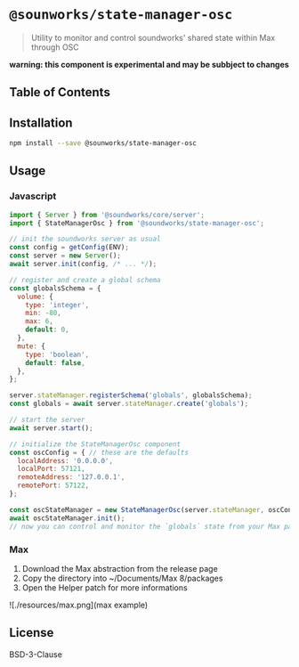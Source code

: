 # `@sounworks/state-manager-osc`

> Utility to monitor and control soundworks' shared state within Max through OSC

**warning: this component is experimental and may be subbject to changes**

## Table of Contents

<!-- toc -->

## Installation

```sh
npm install --save @sounworks/state-manager-osc
```

## Usage

### Javascript

```js
import { Server } from '@soundworks/core/server';
import { StateManagerOsc } from '@soundworks/state-manager-osc';

// init the soundworks server as usual
const config = getConfig(ENV);
const server = new Server();
await server.init(config, /* ... */);

// register and create a global schema
const globalsSchema = {
  volume: {
    type: 'integer',
    min: -80,
    max: 6,
    default: 0,
  },
  mute: {
    type: 'boolean',
    default: false,
  },
};

server.stateManager.registerSchema('globals', globalsSchema);
const globals = await server.stateManager.create('globals');

// start the server
await server.start();

// initialize the StateManagerOsc component
const oscConfig = { // these are the defaults
  localAddress: '0.0.0.0',
  localPort: 57121,
  remoteAddress: '127.0.0.1',
  remotePort: 57122,
};

const oscStateManager = new StateManagerOsc(server.stateManager, oscConfig);
await oscStateManager.init();
// now you can control and monitor the `globals` state from your Max patch
```

### Max

1. Download the Max abstraction from the release page 
2. Copy the directory into ~/Documents/Max 8/packages
3. Open the Helper patch for more informations

![./resources/max.png](max example)

## License

BSD-3-Clause
